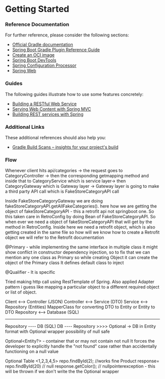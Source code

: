 # Getting Started

### Reference Documentation
For further reference, please consider the following sections:

* [Official Gradle documentation](https://docs.gradle.org)
* [Spring Boot Gradle Plugin Reference Guide](https://docs.spring.io/spring-boot/3.5.3/gradle-plugin)
* [Create an OCI image](https://docs.spring.io/spring-boot/3.5.3/gradle-plugin/packaging-oci-image.html)
* [Spring Boot DevTools](https://docs.spring.io/spring-boot/3.5.3/reference/using/devtools.html)
* [Spring Configuration Processor](https://docs.spring.io/spring-boot/3.5.3/specification/configuration-metadata/annotation-processor.html)
* [Spring Web](https://docs.spring.io/spring-boot/3.5.3/reference/web/servlet.html)

### Guides
The following guides illustrate how to use some features concretely:

* [Building a RESTful Web Service](https://spring.io/guides/gs/rest-service/)
* [Serving Web Content with Spring MVC](https://spring.io/guides/gs/serving-web-content/)
* [Building REST services with Spring](https://spring.io/guides/tutorials/rest/)

### Additional Links
These additional references should also help you:

* [Gradle Build Scans – insights for your project's build](https://scans.gradle.com#gradle)

### Flow 
Whenever client hits api/categories ->
the request goes to CategoryController ->
then the corresponding getmapping method and inside that to CategoryService which is service layer->
then CategoryGateway which is Gateway layer ->
Gateway layer is going to make a third party API call which is FakeStoreCategoryAPI call

Inside FakeStoreCategoryGateway we are doing fakeStoreCategoryAPI.getAllFakeCategories().
here how we are getting the object of fakeStoreCategoryAPI - this a retrofit api not springboot one.
So this taken care in RetroConfig by doing Bean of FakeStoreCategoryAPI. So when ever we need a object of fakeStoreCategoryAPI
that will get by the method in RetroConfig. Inside here we need a retrofit object, which is also getting created in the same file
so how will we know how to create a Retrofit object we will refer to the Retrofit documentation

@Primary - while implementing the same interface in multiple class it might show conflict in constructor dependency injection,
so to fix that we can mention any one class as Primary so while creating Object it can create the object of the Primary class
It defines default class to inject

@Qualifier - It is specific

Tried making http call using RestTemplate of Spring.
Also applied Adapter pattern i guess like mapping a particular object to a different required object or list of object.

Client <--> Controller (JSON)
Controller <--> Service (DTO)
Service <--> Repository (Entities) MapperClass for converting DTO to Entity or Entity to DTO
Repository <--> Database (SQL)

-----------
Repository ---- DB (SQL)
DB ---- Repository >>>> Optional<Product> -> DB in Entity format with Optional wrapper
possibility of null safe

Optional<Entity?> - container that or may not contain not null
It forces the developer to explicitly handle the "not found" case rather than accidentally functioning on a null value

Optional<Product> Table <1,2,3,4,5>
repo.findById(2); //works fine
Product response= repo.findById(20) // null
response.getColor(); // nullpointerexception - this will be thrown if we don't write the the Optional wrapper

